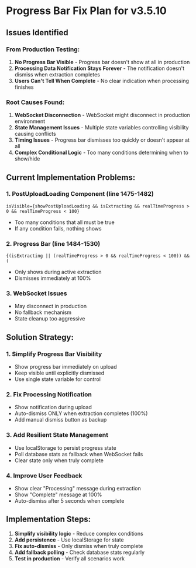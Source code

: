 # Progress Bar Fix Plan for v3.5.10

## Issues Identified

### From Production Testing:
1. **No Progress Bar Visible** - Progress bar doesn't show at all in production
2. **Processing Data Notification Stays Forever** - The notification doesn't dismiss when extraction completes
3. **Users Can't Tell When Complete** - No clear indication when processing finishes

### Root Causes Found:
1. **WebSocket Disconnection** - WebSocket might disconnect in production environment
2. **State Management Issues** - Multiple state variables controlling visibility causing conflicts
3. **Timing Issues** - Progress bar dismisses too quickly or doesn't appear at all
4. **Complex Conditional Logic** - Too many conditions determining when to show/hide

## Current Implementation Problems:

### 1. PostUploadLoading Component (line 1475-1482)
```tsx
isVisible={showPostUploadLoading && isExtracting && realTimeProgress > 0 && realTimeProgress < 100}
```
- Too many conditions that all must be true
- If any condition fails, nothing shows

### 2. Progress Bar (line 1484-1530)
```tsx
{(isExtracting || (realTimeProgress > 0 && realTimeProgress < 100)) && (
```
- Only shows during active extraction
- Dismisses immediately at 100%

### 3. WebSocket Issues
- May disconnect in production
- No fallback mechanism
- State cleanup too aggressive

## Solution Strategy:

### 1. Simplify Progress Bar Visibility
- Show progress bar immediately on upload
- Keep visible until explicitly dismissed
- Use single state variable for control

### 2. Fix Processing Notification
- Show notification during upload
- Auto-dismiss ONLY when extraction completes (100%)
- Add manual dismiss button as backup

### 3. Add Resilient State Management
- Use localStorage to persist progress state
- Poll database stats as fallback when WebSocket fails
- Clear state only when truly complete

### 4. Improve User Feedback
- Show clear "Processing" message during extraction
- Show "Complete" message at 100%
- Auto-dismiss after 5 seconds when complete

## Implementation Steps:

1. **Simplify visibility logic** - Reduce complex conditions
2. **Add persistence** - Use localStorage for state
3. **Fix auto-dismiss** - Only dismiss when truly complete
4. **Add fallback polling** - Check database stats regularly
5. **Test in production** - Verify all scenarios work